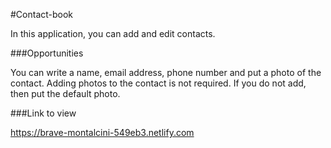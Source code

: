 #Contact-book

In this application, you can add and edit contacts. 

###Opportunities 

You can write a name, email address, phone number and put a photo of the contact. Adding photos to the contact is not required. If you do not add, then put the default photo.

###Link to view 

https://brave-montalcini-549eb3.netlify.com

